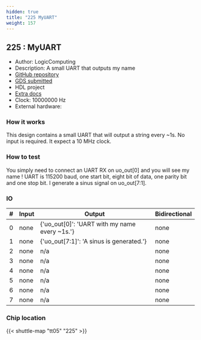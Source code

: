 ```yaml
---
hidden: true
title: "225 MyUART"
weight: 157
---
```


## 225 : MyUART

* Author: LogicComputing
* Description: A small UART that outputs my name
* [GitHub repository](https://github.com/LogicComputing/tt05-myUART)
* [GDS submitted](https://github.com/LogicComputing/tt05-myUART/actions/runs/6754878715)
* HDL project
* [Extra docs]()
* Clock: 10000000 Hz
* External hardware: 



### How it works

This design contains a small UART that will output a string every ~1s. No input is required. It expect a 10 MHz clock.


### How to test

You simply need to connect an UART RX on uo_out[0] and you will see my name ! UART is 115200 baud, one start bit, eight bit of data, one parity bit and one stop bit. I generate a sinus signal on uo_out[7:1].


### IO

| # | Input        | Output       | Bidirectional      |
|---|--------------|--------------| -------------------|
| 0 | none  | {'uo_out[0]': 'UART with my name every ~1s.'} | none |
| 1 | none  | {'uo_out[7:1]': 'A sinus is generated.'} | none |
| 2 | none  | n/a | none |
| 3 | none  | n/a | none |
| 4 | none  | n/a | none |
| 5 | none  | n/a | none |
| 6 | none  | n/a | none |
| 7 | none  | n/a | none |

### Chip location

{{< shuttle-map "tt05" "225" >}}
